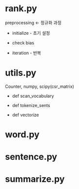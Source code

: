 # rank.py

preprocessing <- 정규화 과정

* initialize - 초기 설정

* check bias

* iteration - 반복



# utils.py

Counter, numpy, scipy(csr_matrix)

* def scan_vocabulary

* def tokenize_sents

* def vectorize

# word.py

# sentence.py

# summarize.py
